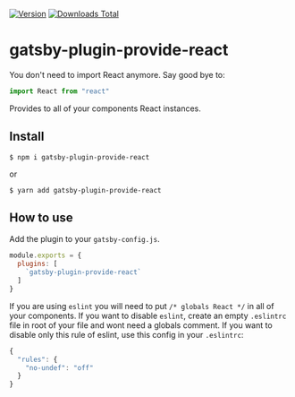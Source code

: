 [![Version](https://img.shields.io/npm/v/gatsby-plugin-provide-react.svg)](https://www.npmjs.com/package/gatsby-plugin-provide-react)
[![Downloads Total](https://img.shields.io/npm/dt/gatsby-plugin-provide-react.svg)](https://www.npmjs.com/package/gatsby-plugin-provide-react)

# gatsby-plugin-provide-react

You don't need to import React anymore.
Say good bye to:
```javascript
import React from "react"
```
Provides to all of your components React instances.

## Install

`$ npm i gatsby-plugin-provide-react`

or

`$ yarn add gatsby-plugin-provide-react`

## How to use

Add the plugin to your `gatsby-config.js`.

```javascript
module.exports = {
  plugins: [
    `gatsby-plugin-provide-react`
  ]
}
```

If you are using `eslint` you will need to put `/* globals React */` in all of your components. If you want to disable `eslint`, create an empty `.eslintrc` file in root of your file and wont need a globals comment. If you want to disable only this rule of eslint, use this config in your `.eslintrc`:
```javascript
{
  "rules": {
    "no-undef": "off"
  }
}
```